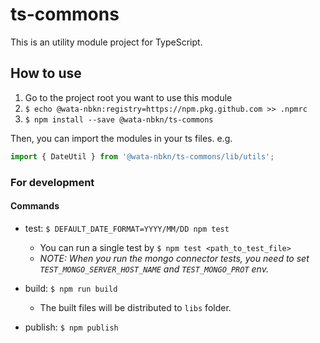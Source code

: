 # ts-commons

This is an utility module project for TypeScript.

## How to use

1. Go to the project root you want to use this module
1. `$ echo @wata-nbkn:registry=https://npm.pkg.github.com >> .npmrc`
1. `$ npm install --save @wata-nbkn/ts-commons`

Then, you can import the modules in your ts files.
e.g.

```.js
import { DateUtil } from '@wata-nbkn/ts-commons/lib/utils';
```

### For development

#### Commands

- test: `$ DEFAULT_DATE_FORMAT=YYYY/MM/DD npm test`

  - You can run a single test by `$ npm test <path_to_test_file>`
  - _NOTE: When you run the mongo connector tests, you need to set `TEST_MONGO_SERVER_HOST_NAME` and `TEST_MONGO_PROT` env._

- build: `$ npm run build`

  - The built files will be distributed to `libs` folder.

- publish: `$ npm publish`
